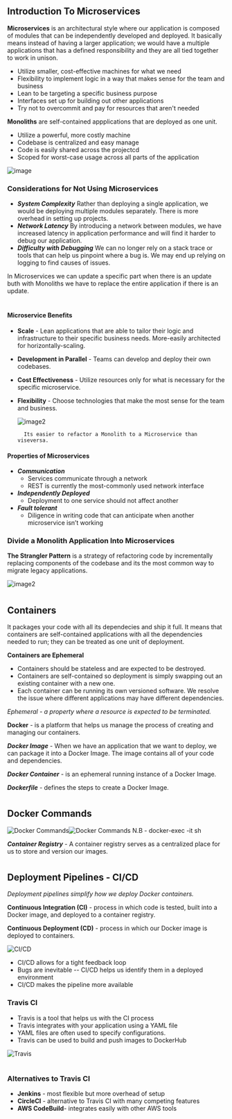 ## Introduction To Microservices
**Microservices** is an architectural style where our application is composed of modules that can be independently developed and deployed. It basically means instead of having a larger application; we would have a multiple applications that has a defined responsibility and they are all tied together to work in unison.
* Utilize smaller, cost-effective machines for what we need
* Flexibility to implement logic in a way that makes sense for the team and business
* Lean to be targeting a specific business purpose
* Interfaces set up for building out other applications
* Try not to overcommit and pay for resources that aren't needed


**Monoliths** are self-contained appplications that are deployed as one unit.
* Utilize a powerful, more costly machine
* Codebase is centralized and easy manage
* Code is easily shared across the projectcd
* Scoped for worst-case usage across all parts of the application

![image](./img/microservices-vs-monolith.jpg)


### Considerations for Not Using Microservices
* ***System Complexity***
Rather than deploying a single application, we would be deploying multiple modules separately. There is more overhead in setting up projects.
* ***Network Latency***
By introducing a network between modules, we have increased latency in application performance and will find it harder to debug our application.
* ***Difficulty with Debugging***
We can no longer rely on a stack trace or tools that can help us pinpoint where a bug is. We may end up relying on logging to find causes of issues.

In Microservices we can update a specific part when there is an update buth with Monoliths we have to replace the entire application if there is an update.

#
#### Microservice Benefits
* **Scale** -
Lean applications that are able to tailor their logic and infrastructure to their specific business needs. More-easily architected for horizontally-scaling.
* **Development in Parallel** -
Teams can develop and deploy their own codebases.
* **Cost Effectiveness** -
Utilize resources only for what is necessary for the specific microservice.
* **Flexibility** - Choose technologies that make the most sense for the team and business.




    ![image2](./img/monovsmicro.png)

        Its easier to refactor a Monolith to a Microservice than viseversa.

#### Properties of Microservices
* ***Communication***
  * Services communicate through a network
  * REST is currently the most-commonly used network interface
* ***Independently Deployed***
    * Deployment to one service should not affect another
* ***Fault tolerant***
    * Diligence in writing code that can anticipate when another microservice isn’t working


### Divide a Monolith Application Into Microservices
**The Strangler Pattern** is a strategy of refactoring code by incrementally replacing components of the codebase and its the most common way to migrate legacy applications.


![image2](./img/StranglerPattern.png)

#
## Containers

It packages your code with all its dependecies and ship it full. It means that containers are self-contained applications with all the dependencies needed to run; they can be treated as one unit of deployment.

**Containers are Ephemeral**
* Containers should be stateless and are expected to be destroyed.
* Containers are self-contained so deployment is simply swapping out an existing container with a new one.
* Each container can be running its own versioned software. We resolve the issue where different applications may have different dependencies.

*Ephemeral - a property where a resource is expected to be terminated.*

**Docker** - is a platform that helps us manage the process of creating and managing our containers.

***Docker Image*** -  When we have an application that we want to deploy, we can package it into a Docker Image. The image contains all of your code and dependencies.

***Docker Container*** - is an ephemeral running instance of a Docker Image.

***Dockerfile*** - defines the steps to create a Docker Image.

#

## Docker Commands

![Docker Commands](./img/Docker_commands_1.png)![Docker Commands](./img/Docker_commands_2.png)
N.B - docker-exec -it sh

***Container Registry*** -
A container registry serves as a centralized place for us to store and version our images.


#
## Deployment Pipelines - CI/CD
*Deployment pipelines simplify how we deploy Docker containers.*

 **Continuous Integration (CI)** - process in which code is tested, built into a Docker image, and deployed to a container registry.

**Continuous Deployment (CD)** - process in which our Docker image is deployed to containers.

![CI/CD](./img/ci-cd.jpg)

* CI/CD allows for a tight feedback loop
* Bugs are inevitable -- CI/CD helps us identify them in a deployed environment
* CI/CD makes the pipeline more available


### Travis CI
* Travis is a tool that helps us with the CI process
* Travis integrates with your application using a YAML file
* YAML files are often used to specify configurations.
* Travis can be used to build and push images to DockerHub

![Travis](./img/Travis.png)
#
### Alternatives to Travis CI

* **Jenkins** - most flexible but more overhead of setup
* **CircleCI** - alternative to Travis CI with many competing features
* **AWS CodeBuild**- integrates easily with other AWS tools
